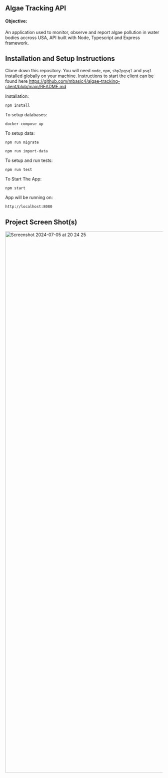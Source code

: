 ## Algae Tracking API

#### Objective:

An application used to monitor, observe and report algae pollution in water bodies accross USA, API built with Node, Typescript and Express framework.


## Installation and Setup Instructions  

Clone down this repository. You will need `node`, `npm`, `shp2pgsql` and `psql` installed globally on your machine. Instructions to start the client can be found here https://github.com/mbasic4/algae-tracking-client/blob/main/README.md

Installation:

`npm install`


To setup databases:

`docker-compose up`


To setup data:

`npm run migrate`

`npm run import-data`


To setup and run tests:

`npm run test`


To Start The App:

`npm start`


App will be running on:

`http://localhost:8080`  


## Project Screen Shot(s)   

<img width="1728" alt="Screenshot 2024-07-05 at 20 24 25" src="https://github.com/mbasic4/algae-tracking-API/assets/20629097/7acd2816-aa43-4a7c-83a5-552e3435e4fa">
